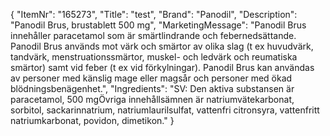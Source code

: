 {
  "ItemNr": "165273",
  "Title": "test",
  "Brand": "Panodil",
  "Description": "Panodil Brus, brustablett 500 mg",
  "MarketingMessage": "Panodil Brus innehåller paracetamol som är smärtlindrande och febernedsättande. Panodil Brus används mot värk och smärtor av olika slag (t ex huvudvärk, tandvärk, menstruationssmärtor, muskel- och ledvärk och reumatiska smärtor) samt vid feber (t ex vid förkylningar). Panodil Brus kan användas av personer med känslig mage eller magsår och personer med ökad blödningsbenägenhet.",
  "Ingredients": "SV: Den aktiva substansen är paracetamol, 500 mgÖvriga innehållsämnen är natriumvätekarbonat, sorbitol, sackarinnatrium, natriumlaurilsulfat, vattenfri citronsyra, vattenfritt natriumkarbonat, povidon, dimetikon."
}
